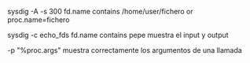 sysdig -A -s 300 fd.name contains /home/user/fichero or proc.name=fichero

sysdig -c echo_fds fd.name contains pepe
  muestra el input y output

-p "%proc.args"
   muestra correctamente los argumentos de una llamada
